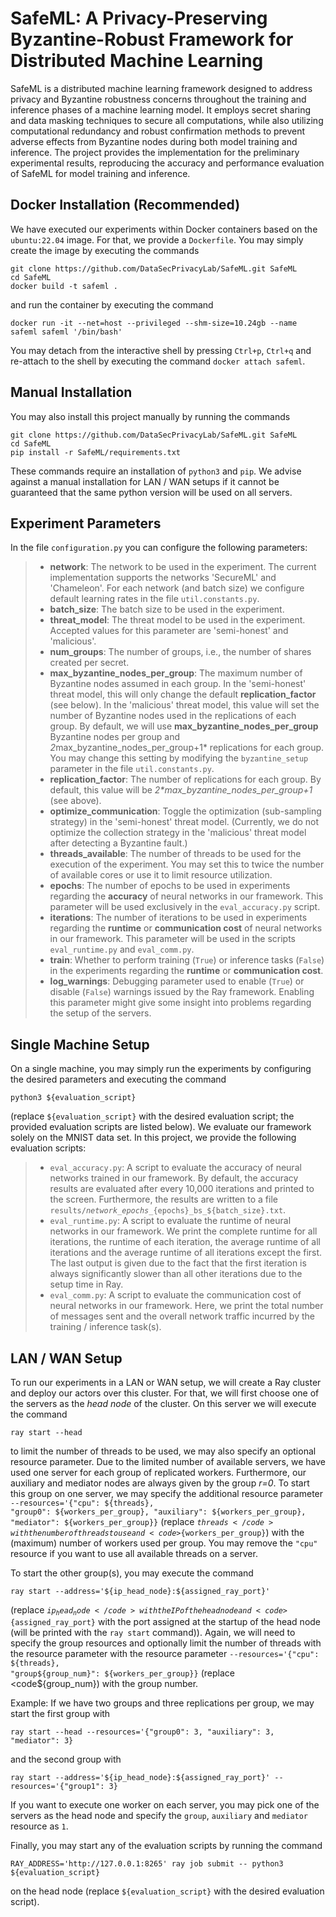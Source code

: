 # SafeML: A Privacy-Preserving Byzantine-Robust Framework for Distributed Machine Learning

SafeML is a distributed machine learning framework designed to address privacy and Byzantine robustness concerns throughout the training and inference phases of a machine learning model. It employs secret sharing and data masking techniques to secure all computations, while also utilizing computational redundancy and robust confirmation methods to prevent adverse effects from Byzantine nodes during both model training and inference. The project provides the implementation for the preliminary experimental results, reproducing the accuracy and performance evaluation of SafeML for model training and inference.

## Docker Installation (Recommended)

We have executed our experiments within Docker containers based on the <code>ubuntu:22.04</code> image. For that, we 
provide a <code>Dockerfile</code>. You may simply create the image by executing the commands

```
git clone https://github.com/DataSecPrivacyLab/SafeML.git SafeML
cd SafeML
docker build -t safeml .
```

and run the container by executing the command

```
docker run -it --net=host --privileged --shm-size=10.24gb --name safeml safeml '/bin/bash'
```

You may detach from the interactive shell by pressing <code>Ctrl+p</code>, <code>Ctrl+q</code> and re-attach to the shell 
by executing the command <code>docker attach safeml</code>.

## Manual Installation

You may also install this project manually by running the commands

```
git clone https://github.com/DataSecPrivacyLab/SafeML.git SafeML
cd SafeML
pip install -r SafeML/requirements.txt
```

These commands require an installation of <code>python3</code> and <code>pip</code>. We advise against a manual installation
for LAN / WAN setups if it cannot be guaranteed that the same python version will be used on all servers. 

## Experiment Parameters

In the file <code>configuration.py</code> you can configure the following parameters:

> - **network**: The network to be used in the experiment. The current implementation supports the networks 'SecureML'
    and 'Chameleon'. For each network (and batch size) we configure default learning rates in the file <code>util.constants.py</code>.
> - **batch_size**: The batch size to be used in the experiment.
> - **threat_model**: The threat model to be used in the experiment. Accepted values for this parameter are 'semi-honest'
    and 'malicious'.
> - **num_groups**: The number of groups, i.e., the number of shares created per secret.
> - **max_byzantine_nodes_per_group**: The maximum number of Byzantine nodes assumed in each group. In the 'semi-honest'
    threat model, this will only change the default **replication_factor** (see below). In the 'malicious' threat model, 
    this value will set the number of Byzantine nodes used in the replications of each group. By default, we will use 
    **max_byzantine_nodes_per_group** Byzantine nodes per group and *2*max_byzantine_nodes_per_group+1* replications 
    for each group. You may change this setting by modifying the <code>byzantine_setup</code> parameter in the file 
    <code>util.constants.py</code>.
> - **replication_factor**: The number of replications for each group. By default, this value will be *2\*max_byzantine_nodes_per_group+1*
    (see above).
> - **optimize_communication**: Toggle the optimization (sub-sampling strategy) in the 'semi-honest' threat model. (Currently,
    we do not optimize the collection strategy in the 'malicious' threat model after detecting a Byzantine fault.)
> - **threads_available**: The number of threads to be used for the execution of the experiment. You may set this to twice
    the number of available cores or use it to limit resource utilization.  
> - **epochs**: The number of epochs to be used in experiments regarding the **accuracy** of neural networks in our framework.
    This parameter will be used exclusively in the <code>eval_accuracy.py</code> script.
> - **iterations**: The number of iterations to be used in experiments regarding the **runtime** or **communication cost**
    of neural networks in our framework. This parameter will be used in the scripts <code>eval_runtime.py</code> and 
    <code>eval_comm.py</code>.
> - **train**: Whether to perform training (<code>True</code>) or inference tasks (<code>False</code>) in the experiments
    regarding the **runtime** or **communication cost**.
> - **log_warnings**: Debugging parameter used to enable (<code>True</code>) or disable (<code>False</code>) warnings issued 
    by the Ray framework. Enabling this parameter might give some insight into problems regarding the setup of the servers. 

## Single Machine Setup

On a single machine, you may simply run the experiments by configuring the desired parameters and executing the command

```
python3 ${evaluation_script}
```

(replace <code>${evaluation_script}</code> with the desired evaluation script; the provided evaluation scripts are listed below). We 
evaluate our framework solely on the MNIST data set. In this project, we provide the following evaluation scripts:

> - <code>eval_accuracy.py</code>: A script to evaluate the accuracy of neural networks trained in our framework. By default,
    the accuracy results are evaluated after every 10,000 iterations and printed to the screen. Furthermore, the results 
    are written to a file <code>results/${network}\_epochs\_${epochs}\_bs_${batch_size}.txt</code>.
> - <code>eval_runtime.py</code>: A script to evaluate the runtime of neural networks in our framework. We print the complete
    runtime for all iterations, the runtime of each iteration, the average runtime of all iterations and the average runtime
    of all iterations except the first. The last output is given due to the fact that the first iteration is always significantly
    slower than all other iterations due to the setup time in Ray.
> - <code>eval_comm.py</code>: A script to evaluate the communication cost of neural networks in our framework. Here, we
    print the total number of messages sent and the overall network traffic incurred by the training / inference task(s).

## LAN / WAN Setup

To run our experiments in a LAN or WAN setup, we will create a Ray cluster and deploy our actors over this cluster. For 
that, we will first choose one of the servers as the *head node* of the cluster. On this server we will execute the command

```
ray start --head
```

to limit the number of threads to be used, we may also specify an optional resource parameter. Due to  the limited number 
of available servers, we have used one server for each group of replicated workers. Furthermore, our auxiliary and mediator
nodes are always given by the group *r=0*. To start this group on one server, we may specify the additional resource parameter
<code>--resources='{"cpu": ${threads}, "group0": ${workers_per_group}, "auxiliary": ${workers_per_group}, "mediator": ${workers_per_group}}</code> 
(replace <code>${threads}</code> with the number of threads to use and <code>${workers_per_group}</code>) with the (maximum)
number of workers used per group. You may remove the <code>"cpu"</code> resource if you want to use all available threads on
a server.

To start the other group(s), you may execute the command

```
ray start --address='${ip_head_node}:${assigned_ray_port}'
```

(replace <code>${ip_head_node}</code> with the IP of the head node and <code>${assigned_ray_port}</code> with the port
assigned at the startup of the head node (will be printed with the <code>ray start</code> command)). Again, we will need
to specify the group resources and optionally limit the number of threads with the resource parameter with the resource 
parameter 
<code>--resources='{"cpu": ${threads}, "group${group_num}": ${workers_per_group}}</code> (replace <code${group_num}</code>)
with the group number.

Example: If we have two groups and three replications per group, we may start the first group with

```
ray start --head --resources='{"group0": 3, "auxiliary": 3, "mediator": 3}
```

and the second group with 

```
ray start --address='${ip_head_node}:${assigned_ray_port}' --resources='{"group1": 3}
```

If you want to execute one worker on each server, you may pick one of the servers as the head node and specify the 
<code>group</code>, <code>auxiliary</code> and <code>mediator</code> resource as <code>1</code>.

Finally, you may start any of the evaluation scripts by running the command

```
RAY_ADDRESS='http://127.0.0.1:8265' ray job submit -- python3 ${evaluation_script}
```

on the head node (replace <code>${evaluation_script}</code> with the desired evaluation script).
